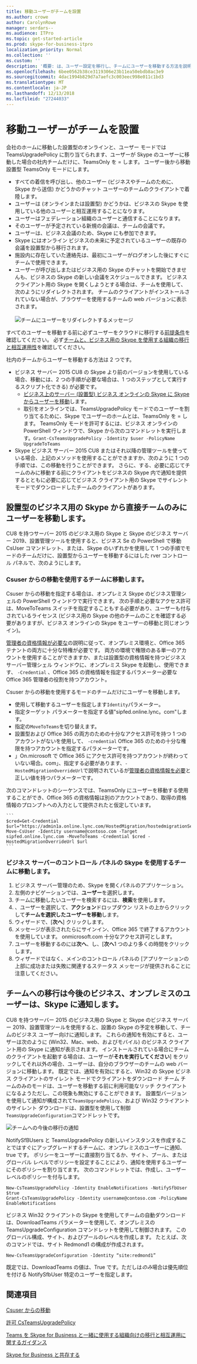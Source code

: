 ```yaml
---
title: 移動ユーザーがチームを設置
ms.author: crowe
author: CarolynRowe
manager: serdars--
ms.audience: ITPro
ms.topic: get-started-article
ms.prod: skype-for-business-itpro
localization_priority: Normal
ms.collection: ''
ms.custom: ''
description: '概要: は、ユーザー設定を移行し、チームにユーザーを移動する方法を説明します。'
ms.openlocfilehash: 6bee0562b38ce3119306e23b11ea50ebdb8ac3e9
ms.sourcegitcommit: 4dac1994b829d7a7aefc3c003eec998e011c1bd3
ms.translationtype: MT
ms.contentlocale: ja-JP
ms.lasthandoff: 12/13/2018
ms.locfileid: "27244033"
---
```

# <a name="move-users-from-on-premises-to-teams"></a>移動ユーザーがチームを設置

会社のホームに移動した設置型のオンラインと、ユーザー モードでは TeamsUpgradePolicy に割り当てられます、ユーザーが Skype のユーザーに移動した場合の社内チームだけに、TeamsOnly を = します。  ユーザー後から移動設置型 TeamsOnly モードにします。

- すべての着信を呼び出し、他のユーザー (ビジネスやチームのために、Skype から送信) かどうかのチャット ユーザーのチームのクライアントで着陸します。
- ユーザーは (オンラインまたは設置型) かどうかは、ビジネスの Skype を使用している他のユーザーと相互運用することになります。 
- ユーザーはフェデレーション組織のユーザーと通信することになります。
- そのユーザーが予定されている新規の会議は、チームの会議です。
- ユーザーは、ビジネス会議のため、Skype にも参加できます。
- Skype にはオンライン ビジネスの未来に予定されているユーザーの既存の会議を設置型から移行されます。
- 施設内に存在していた連絡先は、最初にユーザーがログオンした後にすぐにチームで使用できます。
- ユーザーが呼び出しまたはビジネス用の Skype のチャットを開始できませんも、ビジネスの Skype の新しい会議をスケジュールできます。 ビジネス クライアント用の Skype を開くしようとする場合は、チームを使用して、次のようにリダイレクトされます。 チームのクライアントがインストールされていない場合が、ブラウザーを使用するチームの web バージョンに表示されます。<br><br>
    ![チームにユーザーをリダイレクトするメッセージ](../media/go-to-teams-page.png)

すべてのユーザーを移動する前に必ずユーザーをクラウドに移行する[前提条件](move-users-between-on-premises-and-cloud.md#prerequisites)を確認してください。 必ず[チームと、ビジネス用の Skype を使用する組織の移行と相互運用性](/microsoftteams/migration-interop-guidance-for-teams-with-skype)を確認してください。

社内のチームからユーザーを移動する方法は 2 つです。

- ビジネス サーバー 2015 CU8 の Skype より前のバージョンを使用している場合、移動には、2 つの手順が必要な場合は、1 つのステップとして実行するスクリプト化できる) が必要です。
    - [ビジネス上のサーバー (設置型) ビジネス オンラインの Skype に Skype からユーザーを移動](move-users-from-on-premises-to-skype-for-business-online.md)します。
    - 取引をオンラインでは、TeamsUpgradePolicy モードでのユーザーを割り当てるために、Skype でユーザーのホームとは、TeamsOnly を = します。 TeamsOnly モードを許可するには、ビジネス オンラインの PowerShell ウィンドウで、Skype から次のコマンドレットを実行します。`Grant-CsTeamsUpgradePolicy -Identity $user -PolicyName UpgradeToTeams`
- Skype ビジネス サーバー 2015 CU8 またはそれ以降の管理ツールを使っている場合、上記のメソッドを使用することができますか、次のように 1 つの手順では、この移動を行うことができます。 さらに、する、必要に応じてチームのみに移動する前にクライアントをビジネスの Skype 内で通知を提供するとともに必要に応じてビジネス クライアント用の Skype でサイレント モードでダウンロードしたチームのクライアントがあります。

## <a name="move-a-user-directly-from-skype-for-business-on-premises-to-teams-only"></a>設置型のビジネス用の Skype から直接チームのみにユーザーを移動します。

CU8 を持つサーバー 2015 のビジネス用の Skype と Skype のビジネス サーバー 2019、設置管理ツールを使用すると、ビジネス Se の PowerShell で移動 CsUser コマンドレット、または、Skype のいずれかを使用して 1 つの手順でモードのチームだけに、設置型からユーザーを移動するにはした rver コントロール パネルで、次のようにします。

### <a name="move-to-teams-using-move-csuser"></a>Csuser からの移動を使用するチームに移動します。

Csuser からの移動を指定する場合は、オンプレミス Skype のビジネス管理シェルの PowerShell ウィンドウで実行できます。 次の手順と必要なアクセス許可は、MoveToTeams スイッチを指定することもする必要があり、ユーザーも付与されているライセンス (ビジネス用の Skype の他のチームのことを確認する必要がありますが、ビジネス オンラインの Skype をユーザーの移動と同じオンライン)。

[管理者の資格情報が必要な](move-users-between-on-premises-and-cloud.md#required-administrative-credentials)の説明に従って、オンプレミス環境と、Office 365 テナントの両方に十分な特権が必要です。 両方の環境で権限のある単一のアカウントを使用することができますか、または設置型の資格情報を持つビジネス サーバー管理シェル ウィンドウに、オンプレミス Skype を起動し、使用できます、 `-Credential` 、Office 365 の資格情報を指定するパラメーター必要な Office 365 管理者の役割を持つアカウント。

Csuser からの移動を使用するモードのチームだけにユーザーを移動します。

- 使用して移動するユーザーを指定します`Identity`パラメーター。
- 指定ターゲット パラメーターを指定する値"sipfed.online.lync。<span>com"します。
- 指定の`MoveToTeams`を切り替えます。
- 設置型および Office 365 の両方のための十分なアクセス許可を持つ 1 つのアカウントがないを使用して、 `-credential` Office 365 のための十分な権限を持つアカウントを指定するパラメーターです。
- 」On.microsoft で Office 365 にアクセス許可を持つアカウントが終わっていない場合。<span>com」、指定する必要があります、`-HostedMigrationOverrideUrl`で説明されているが[管理者の資格情報を必要](move-users-between-on-premises-and-cloud.md#required-administrative-credentials)と正しい値を持つパラメーターです。

次のコマンドレットのシーケンスでは、TeamsOnly にユーザーを移動する使用することができ、Office 365 の資格情報は別のアカウントであり、取得の資格情報のプロンプトへの入力として提供されたと仮定しています。

    ```
    $cred=Get-Credential
    $url="https://admin1a.online.lync.com/HostedMigration/hostedmigrationService.svc"
    Move-CsUser -Identity username@contoso.com -Target sipfed.online.lync.com -MoveToTeams -Credential $cred -HostedMigrationOverrideUrl $url
    ```

### <a name="move-to-teams-using-skype-for-business-server-control-panel"></a>ビジネス サーバーのコントロール パネルの Skype を使用するチームに移動します。

1.  ビジネス サーバー管理のため、Skype を開くパネルのアプリケーション。
2.  左側のナビゲーションでは、**ユーザー**を選択します。
3.  チームに移動したいユーザーを検索するには、**検索**を使用します。
4.  、ユーザーを選択して、**アクション**ドロップダウン リストの上からクリックして**チームを選択したユーザーを移動**します。
5.  ウィザードで、[**次へ**] クリックします。
6.  メッセージが表示されたらにサインイン、Office 365 で終了するアカウントを使用しています。 onmicrosoft.com 十分なアクセス許可とします。
7.  ユーザーを移動するのには**次へ**、し、[**次へ**1 つのより多くの時間をクリックします。
8. ウィザードではなく、メインのコントロール パネルの [アプリケーションの上部に成功または失敗に関連するステータス メッセージが提供されることに注意してください。

## <a name="notify-your-skype-for-business-on-premises-users-of-the-upcoming-move-to-teams"></a>チームへの移行は今後のビジネス、オンプレミスのユーザーは、Skype に通知します。

CU8 を持つサーバー 2015 のビジネス用の Skype と Skype のビジネス サーバー 2019、設置管理ツールを使用すると、設置の Skype の予定を移動して、チームのビジネス ユーザー向けに通知します。 これらの通知を有効にすると、ユーザーは次のように (Win32、Mac、web、およびモバイル) のビジネス クライアント用の Skype に通知が表示されます。 インストールされている場合にチームのクライアントを起動する場合は、ユーザーが**それを実行してください**] をクリックしてそれ以外の場合、ユーザーは、自分のブラウザーのチームの web バージョンに移動します。 既定では、通知を有効にすると、Win32 の Skype ビジネス クライアントのサイレント モードでクライアントをダウンロード チーム チームのみのモードは、ユーザーを移動する前に利用可能なリッチ クライアントになるようただし、この現象も無効にすることができます。  設置型バージョンを使用して通知が構成されて`TeamsUpgradePolicy`、および Win32 クライアントのサイレント ダウンロードは、設置型を使用して制御`TeamsUpgradeConfiguration`コマンドレットです。

![チームへの今後の移行の通知](../media/teams-upgrade-notification.png)

NotifySfBUsers と TeamsUpgradePolicy の新しいインスタンスを作成することではすぐにアップグレードするチームに、オンプレミスのユーザーに通知、true です。 ポリシーをユーザーに直接割り当てるか、サイト、プール、またはグローバル レベルでポリシーを設定することにより、通知を使用するユーザーにそのポリシーを割り当てます。 次のコマンドレットでは、作成し、ユーザー レベルのポリシーを付与します。

```
New-CsTeamsUpgradePolicy -Identity EnableNotifications -NotifySfbUser $true 
Grant-CsTeamsUpgradePolicy -Identity username@contoso.com -PolicyName EnableNotifications
```

ビジネス Win32 クライアントの Skype を使用してチームの自動ダウンロードは、DownloadTeams パラメーターを使用して、オンプレミスの TeamsUpgradeConfiguration コマンドレットを使用して制御されます。 このグローバル構成、サイト、およびプールのレベルを作成します。 たとえば、次のコマンドでは、サイト Redmond1 の構成が作成されます。

`New-CsTeamsUpgradeConfiguration -Identity “site:redmond1”`

既定では、DownloadTeams の値は、True です。ただしは*のみ*場合は優先順位を付ける NotifySfbUser 特定のユーザーを指定します。


## <a name="see-also"></a>関連項目

[Csuser からの移動](https://docs.microsoft.com/en-us/powershell/module/skype/move-csuser)

[許可 CsTeamsUpgradePolicy](https://docs.microsoft.com/en-us/powershell/module/skype/grant-csteamsupgradepolicy
)

[Teams を Skype for Business と一緒に使用する組織向けの移行と相互運用に関するガイダンス](/microsoftteams/migration-interop-guidance-for-teams-with-skype)

[Skype for Business と共存する](/microsoftteams/coexistence-chat-calls-presence)
